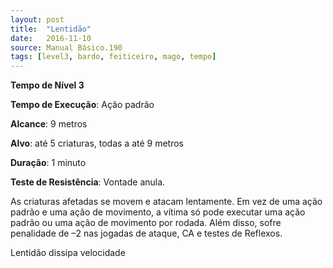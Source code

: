 ```yaml
---
layout: post
title:  "Lentidão"
date:   2016-11-10
source: Manual Básico.190
tags: [level3, bardo, feiticeiro, mago, tempo]
---
```


**Tempo de Nível 3**

**Tempo de Execução**: Ação padrão

**Alcance**: 9 metros

**Alvo**:  até 5 criaturas, todas a até 9 metros

**Duração**: 1 minuto

**Teste de Resistência**: Vontade anula.

As criaturas afetadas se movem e atacam lentamente. Em vez de uma ação padrão e uma ação de movimento, a vítima só pode executar uma ação padrão ou uma ação de movimento por rodada. Além disso, sofre penalidade de –2 nas jogadas de ataque, CA e testes de Reflexos.

Lentidão dissipa velocidade
